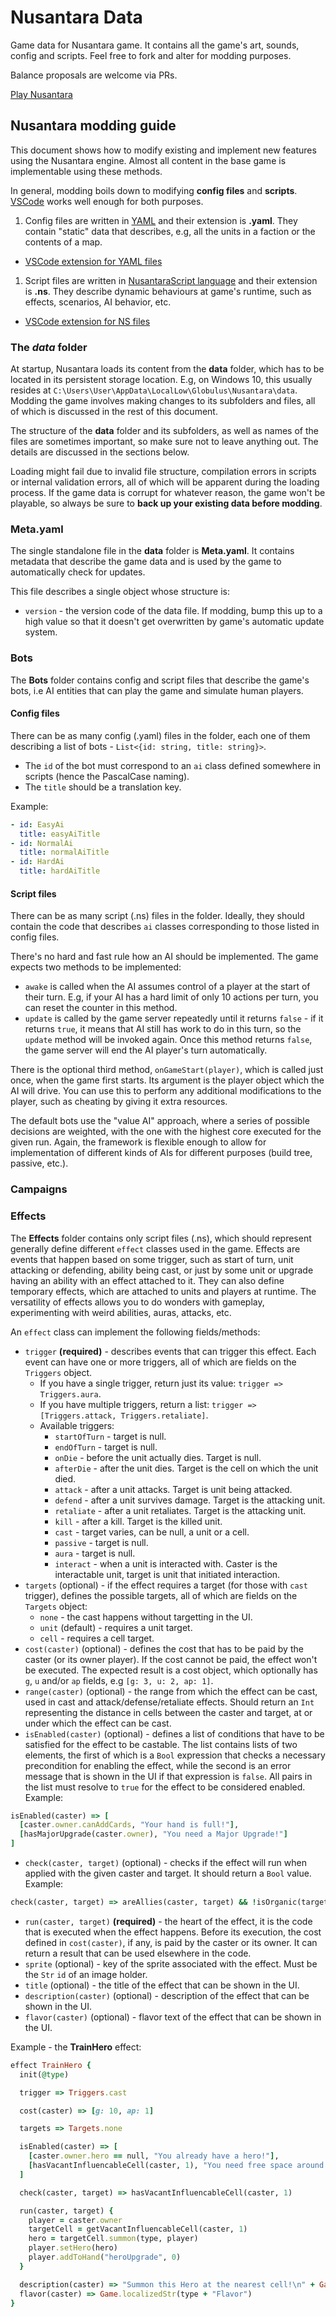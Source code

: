 # Nusantara Data

Game data for Nusantara game. It contains all the game's art, sounds, config and scripts. Feel free to fork and alter for modding purposes.

Balance proposals are welcome via PRs.

[Play Nusantara](https://playnusantara.com)

## Nusantara modding guide
This document shows how to modify existing and implement new features using the Nusantara engine. Almost all content in the base game is implementable using these methods.

In general, modding boils down to modifying **config files** and **scripts**. [VSCode](https://code.visualstudio.com/) works well enough for both purposes.
1. Config files are written in [YAML](https://yaml.org/) and their extension is **.yaml**. They contain "static" data that describes, e.g, all the units in a faction or the contents of a map.
  * [VSCode extension for YAML files](https://marketplace.visualstudio.com/items?itemName=redhat.vscode-yaml)
1. Script files are written in [NusantaraScript language](https://github.com/globulus/nusantara-script) and their extension is **.ns**. They describe dynamic behaviours at game's runtime, such as effects, scenarios, AI behavior, etc.
  * [VSCode extension for NS files](https://marketplace.visualstudio.com/items?itemName=redhat.vscode-yaml)

### The *data* folder
At startup, Nusantara loads its content from the **data** folder, which has to be located in its persistent storage location. E.g, on Windows 10, this usually resides at `C:\Users\User\AppData\LocalLow\Globulus\Nusantara\data`. Modding the game involves making changes to its subfolders and files, all of which is discussed in the rest of this document.

The structure of the **data** folder and its subfolders, as well as names of the files are sometimes important, so make sure not to leave anything out. The details are discussed in the sections below.

Loading might fail due to invalid file structure, compilation errors in scripts or internal validation errors, all of which will be apparent during the loading process. If the game data is corrupt for whatever reason, the game won't be playable, so always be sure to **back up your existing data before modding**.

### Meta.yaml
The single standalone file in the **data** folder is **Meta.yaml**. It contains metadata that describe the game data and is used by the game to automatically check for updates.

This file describes a single object whose structure is:
* `version` - the version code of the data file. If modding, bump this up to a high value so that it doesn't get overwritten by game's automatic update system.

### Bots
The **Bots** folder contains config and script files that describe the game's bots, i.e AI entities that can play the game and simulate human players.

#### Config files
There can be as many config (.yaml) files in the folder, each one of them describing a list of bots - `List<{id: string, title: string}>`.
* The `id` of the bot must correspond to an `ai` class defined somewhere in scripts (hence the PascalCase naming).
* The `title` should be a translation key.

Example:
```yaml
- id: EasyAi
  title: easyAiTitle
- id: NormalAi
  title: normalAiTitle
- id: HardAi
  title: hardAiTitle
```

#### Script files
There can be as many script (.ns) files in the folder. Ideally, they should contain the code that describes `ai` classes corresponding to those listed in config files.

There's no hard and fast rule how an AI should be implemented. The game expects two methods to be implemented:
* `awake` is called when the AI assumes control of a player at the start of their turn. E.g, if your AI has a hard limit of only 10 actions per turn, you can reset the counter in this method.
* `update` is called by the game server repeatedly until it returns `false` - if it returns `true`, it means that AI still has work to do in this turn, so the `update` method will be invoked again. Once this method returns `false`, the game server will end the AI player's turn automatically.

There is the optional third method, `onGameStart(player)`, which is called just once, when the game first starts. Its argument is the player object which the AI will drive. You can use this to perform any additional modifications to the player, such as cheating by giving it extra resources.

The default bots use the "value AI" approach, where a series of possible decisions are weighted, with the one with the highest core executed for the given run. Again, the framework is flexible enough to allow for implementation of different kinds of AIs for different purposes (build tree, passive, etc.).

### Campaigns

### Effects
The **Effects** folder contains only script files (.ns), which should represent generally define different `effect` classes used in the game. Effects are events that happen based on some trigger, such as start of turn, unit attacking or defending, ability being cast, or just by some unit or upgrade having an ability with an effect attached to it. They can also define temporary effects, which are attached to units and players at runtime. The versatility of effects allows you to do wonders with gameplay, experimenting with weird abilities, auras, attacks, etc.

An `effect` class can implement the following fields/methods:
* `trigger` **(required)** - describes events that can trigger this effect. Each event can have one or more triggers, all of which are fields on the `Triggers` object.
  + If you have a single trigger, return just its value: `trigger => Triggers.aura`.
  + If you have multiple triggers, return a list: `trigger => [Triggers.attack, Triggers.retaliate]`.
  + Available triggers:
    - `startOfTurn` - target is null.
    - `endOfTurn` - target is null.
    - `onDie` - before the unit actually dies. Target is null.
    - `afterDie` - after the unit dies. Target is the cell on which the unit died.
    - `attack` - after a unit attacks. Target is unit being attacked.
    - `defend` - after a unit survives damage. Target is the attacking unit.
    - `retaliate` - after a unit retaliates. Target is the attacking unit.
    - `kill` - after a kill. Target is the killed unit.
    - `cast` - target varies, can be null, a unit or a cell.
    - `passive` - target is null.
    - `aura` - target is null.
    - `interact` - when a unit is interacted with. Caster is the interactable unit, target is unit that initiated interaction.
* `targets` (optional) - if the effect requires a target (for those with `cast` trigger), defines the possible targets, all of which are fields on the `Targets` object:
  + `none` - the cast happens without targetting in the UI.
  + `unit` (default) - requires a unit target.
  + `cell` - requires a cell target.
* `cost(caster)` (optional) - defines the cost that has to be paid by the caster (or its owner player). If the cost cannot be paid, the effect won't be executed. The expected result is a cost object, which optionally has `g`, `u` and/or `ap` fields, e.g `[g: 3, u: 2, ap: 1]`.
* `range(caster)` (optional) - the range from which the effect can be cast, used in cast and attack/defense/retaliate effects. Should return an `Int` representing the distance in cells between the caster and target, at or under which the effect can be cast.
* `isEnabled(caster)` (optional) - defines a list of conditions that have to be satisfied for the effect to be castable. The list contains lists of two elements, the first of which is a `Bool` expression that checks a necessary precondition for enabling the effect, while the second is an error message that is shown in the UI if that expression is `false`. All pairs in the list must resolve to `true` for the effect to be considered enabled. Example:
```ruby
isEnabled(caster) => [
  [caster.owner.canAddCards, "Your hand is full!"],
  [hasMajorUpgrade(caster.owner), "You need a Major Upgrade!"]
]
```
* `check(caster, target)` (optional) - checks if the effect will run when applied with the given caster and target. It should return a `Bool` value. Example:
```ruby
check(caster, target) => areAllies(caster, target) && !isOrganic(target) && target.hp <= target.health - @repairAmount
```
* `run(caster, target)` **(required)** - the heart of the effect, it is the code that is executed when the effect happens. Before its execution, the cost defined in `cost(caster)`, if any, is paid by the caster or its owner. It can return a result that can be used elsewhere in the code.
* `sprite` (optional) - key of the sprite associated with the effect. Must be the `Str` `id` of an image holder.
* `title` (optional) - the title of the effect that can be shown in the UI. 
* `description(caster)` (optional) - description of the effect that can be shown in the UI.
* `flavor(caster)` (optional) - flavor text of the effect that can be shown in the UI.

Example - the **TrainHero** effect:
```ruby
effect TrainHero {
  init(@type)

  trigger => Triggers.cast

  cost(caster) => [g: 10, ap: 1]

  targets => Targets.none

  isEnabled(caster) => [
    [caster.owner.hero == null, "You already have a hero!"],
    [hasVacantInfluencableCell(caster, 1), "You need free space around!"]
  ]

  check(caster, target) => hasVacantInfluencableCell(caster, 1)

  run(caster, target) {
    player = caster.owner
    targetCell = getVacantInfluencableCell(caster, 1)
    hero = targetCell.summon(type, player)
    player.setHero(hero)
    player.addToHand("heroUpgrade", 0)
  }

  description(caster) => "Summon this Hero at the nearest cell!\n" + Game.localizedStr(type + "Description")
  flavor(caster) => Game.localizedStr(type + "Flavor")
}
```